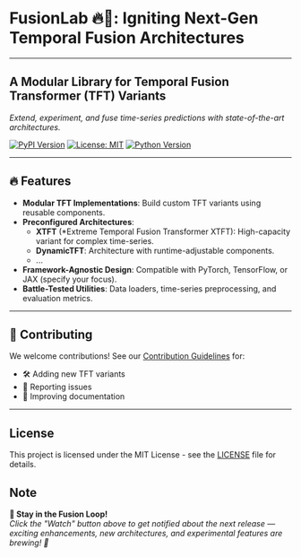 # FusionLab 🔥🧪: Igniting Next-Gen Temporal Fusion Architectures

---

## A Modular Library for Temporal Fusion Transformer (TFT) Variants

*Extend, experiment, and fuse time-series predictions with state-of-the-art architectures.*

[![PyPI Version](https://img.shields.io/pypi/v/fusionlab?color=blue)](https://pypi.org/project/fusionlab/)
[![License: MIT](https://img.shields.io/badge/License-MIT-yellow.svg)](https://opensource.org/licenses/MIT)
[![Python Version](https://img.shields.io/badge/Python-3.8%2B-blue)](https://www.python.org/)

---

## 🔥 Features

- **Modular TFT Implementations**: Build custom TFT variants using reusable components.
- **Preconfigured Architectures**:
  - **XTFT** (*Extreme Temporal Fusion Transformer XTFT): High-capacity variant for complex time-series.
  - **DynamicTFT**: Architecture with runtime-adjustable components.
  - ...
- **Framework-Agnostic Design**: Compatible with PyTorch, TensorFlow, or JAX (specify your focus).
- **Battle-Tested Utilities**: Data loaders, time-series preprocessing, and evaluation metrics.

---

## 🤝 Contributing

We welcome contributions! See our [Contribution Guidelines](CONTRIBUTING.md) for:
- 🛠️ Adding new TFT variants
- 🐛 Reporting issues
- 📖 Improving documentation

---

## License

This project is licensed under the MIT License - see the [LICENSE](LICENSE) file for details.

## Note 
**🌟 Stay in the Fusion Loop!**  
*Click the "Watch" button above to get notified about the next release — exciting enhancements, new architectures, and experimental features are brewing! 🚀*

